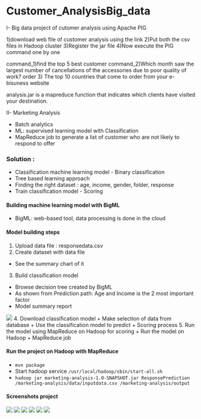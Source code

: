 # Customer_AnalysisBig_data
I- Big data project of cutomer analysis using Apache PIG

1)download web file of customer analysis using the link 
2)Put both the csv files in Hadoop cluster
3)Register the jar file
4)Now execute the PIG command one by one

command_1)find the top 5 best customer
command_2)Which month saw the largest number of cancellations of the accessories due to poor quality of work?
order 3) The top 10 countries that come to order from your e-bisuness website

analysis.jar is a mapreduce function that indicates which clients have visited your destination.


II- Marketing Analysis


+ Batch analytics 
+ ML: supervised learning model with Classification 
+ MapReduce job to generate a list of customer who are not likely to respond to offer 


### Solution : 
+ Classification machine learning model - Binary classification
+ Tree based learning approach 
+ Finding the right dataset : age, income, gender, folder, response 
+ Train classification model - Scoring 


#### Building machine learning model with BigML 
+ BigML: web-based tool, data processing is done in the cloud 

#### Model building steps 
1. Upload data file : responsedata.csv 
2. Create dataset with data file 
+ See the summary chart of it 
3. Build classification model 
+ Browse decision tree created by BigML 
+ As shown from Prediction path: Age and Income is the 2 most important factor 
+ Model summary report 
<img src="./img/4.png">
4. Download classification model 
+ Make selection of data from database 
+ Use the classification model to predict 
+ Scoring process 
5. Run the model using MapReduce on Hadoop for scoring
+ Run the model on Hadoop 
+ MapReduce job  


#### Run the project on Hadoop with MapReduce 
+ `mvn package`
+ Start hadoop service `/usr/local/hadoop/sbin/start-all.sh`
+ `hadoop jar marketing-analysis-1.0-SNAPSHOT.jar ResponsePrediction /marketing-analysis/data/inputdata.csv /marketing-analysis/output`


#### Screenshots project 
<img src="./img/1.png">
<img src="./img/2.png">
<img src="./img/3.png">
<img src="./img/4.png">
<img src="./img/5.png">
<img src="./img/6.png">
